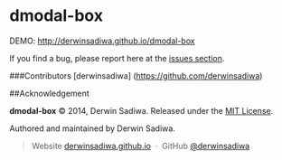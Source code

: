 dmodal-box
=========

DEMO: http://derwinsadiwa.github.io/dmodal-box

If you find a bug, please report here at the [issues section](https://github.com/derwinsadiwa/dmodal-box/issues).

###Contributors
[derwinsadiwa] (https://github.com/derwinsadiwa)

##Acknowledgement

**dmodal-box** © 2014, Derwin Sadiwa. Released under the [MIT License](http://opensource.org/licenses/mit-license.php).<br>

Authored and maintained by Derwin Sadiwa.

> Website [derwinsadiwa.github.io](http://derwinsadiwa.github.io) &nbsp;&middot;&nbsp;
> GitHub [@derwinsadiwa](https://github.com/derwinsadiwa) &nbsp;&nbsp;

